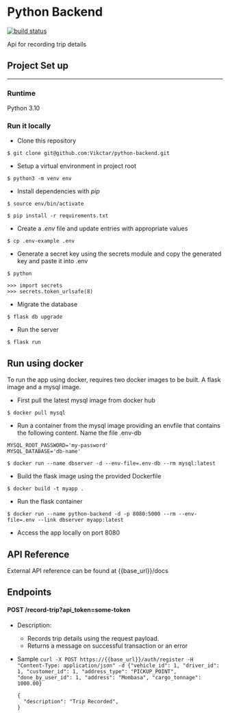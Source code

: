 # Python Backend

[![build status](https://github.com/Vikctar/python-backend/actions/workflows/main.yml/badge.svg)](https://github.com/Vikctar/python-backend/actions/workflows/main.yml)

Api for recording trip details

## Project Set up
----------------

### Runtime

Python 3.10

### Run it locally

* Clone this repository

```
$ git clone git@github.com:Vikctar/python-backend.git
```

* Setup a virtual environment in project root
```                                                              
$ python3 -m venv env                                            
 ```                                                              
* Install dependencies with *pip*
```                                                              
$ source env/bin/activate                                        
```                                                              
```                                                              
$ pip install -r requirements.txt                            
```                                                              
* Create a *.env* file and update entries with appropriate values
```                                                              
$ cp .env-example .env                                           
```                                                              
* Generate a secret key using the secrets module and copy the generated key and paste it into .env
```
$ python
```
```
>>> import secrets
>>> secrets.token_urlsafe(8)
```
* Migrate the database
```                                                              
$ flask db upgrade                                               
```
* Run the server
```                                                              
$ flask run                                                      
```                                                              

## Run using docker

To run the app using docker, requires two docker images to be built. A flask image and a mysql image.

* First pull the latest mysql image from docker hub

```
$ docker pull mysql
 ```

* Run a container from the mysql image providing an envfile that contains the following content. Name the file .env-db

 ```dotenv
MYSQL_ROOT_PASSWORD='my-password'
MYSQL_DATABASE='db-name'
```

```
$ docker run --name dbserver -d --env-file=.env-db --rm mysql:latest
```

* Build the flask image using the provided Dockerfile

```
$ docker build -t myapp .
```

* Run the flask container

```
$ docker run --name python-backend -d -p 8080:5000 --rm --env-file=.env --link dbserver myapp:latest
```
* Access the app locally on port 8080

## API Reference
External API reference can be found at {{base_url}}/docs

Endpoints
---------------

#### POST /record-trip?api_token=some-token

* Description:
    * Records trip details using the request payload.
    * Returns a message on successful transaction or an error

  
* Sample `curl -X POST https://{{base_url}}/auth/register -H "Content-Type: application/json" -d {"vehicle_id": 1, "driver_id": 1, "customer_id": 1, "address_type": "PICKUP_POINT", "done_by_user_id": 1, "address": "Mombasa", "cargo_tonnage": 1000.00}`

  ```
  {
    "description": "Trip Recorded",
  }
  ```